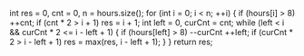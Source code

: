 int res = 0, cnt = 0, n = hours.size();
for (int i = 0; i < n; ++i) {
if (hours[i] > 8) ++cnt;
if (cnt * 2 > i + 1) res = i + 1;
int left = 0, curCnt = cnt;
while (left < i && curCnt * 2 <= i - left + 1) {
if (hours[left] > 8) --curCnt
++left;
if (curCnt * 2 > i - left + 1) res = max(res, i - left + 1);
}
}
return res;